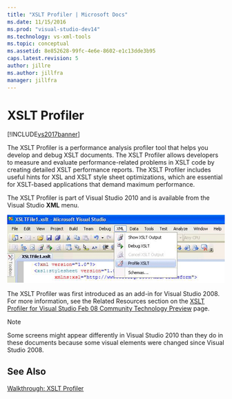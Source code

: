```yaml
---
title: "XSLT Profiler | Microsoft Docs"
ms.date: 11/15/2016
ms.prod: "visual-studio-dev14"
ms.technology: vs-xml-tools
ms.topic: conceptual
ms.assetid: 8e852628-99fc-4e6e-8602-e1c13dde3b95
caps.latest.revision: 5
author: jillre
ms.author: jillfra
manager: jillfra
---
```

# XSLT Profiler
[!INCLUDE[vs2017banner](../includes/vs2017banner.md)]

The XSLT Profiler is a performance analysis profiler tool that helps you develop and debug XSLT documents. The XSLT Profiler allows developers to measure and evaluate performance-related problems in XSLT code by creating detailed XSLT performance reports. The XSLT Profiler includes useful hints for XSL and XSLT style sheet optimizations, which are essential for XSLT-based applications that demand maximum performance.

 The XSLT Profiler is part of Visual Studio 2010 and is available from the Visual Studio **XML** menu.

 ![XSLT Profiler](../xml-tools/media/xsltprofilermenu.gif "XSLTProfilerMenu")

 The XSLT Profiler was first introduced as an add-in for Visual Studio 2008. For more information, see the Related Resources section on the [XSLT Profiler for Visual Studio Feb 08 Community Technology Preview](http://go.microsoft.com/fwlink/?LinkId=142987) page.

> [!NOTE]
> Some screens might appear differently in Visual Studio 2010 than they do in these documents because some visual elements were changed since Visual Studio 2008.

## See Also
 [Walkthrough: XSLT Profiler](../xml-tools/walkthrough-xslt-profiler.md)
